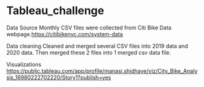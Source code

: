 # Tableau_challenge

Data Source
Monthly CSV files were collected from Citi Bike Data webpage.https://citibikenyc.com/system-data

Data cleaning
Cleaned and merged several CSV files into 2019 data and 2020 data. Then merged these 2 files into 1 merged csv data file.

Visualizations
https://public.tableau.com/app/profile/manasi.shidhaye/viz/City_Bike_Analysis_16980222702220/Story1?publish=yes


